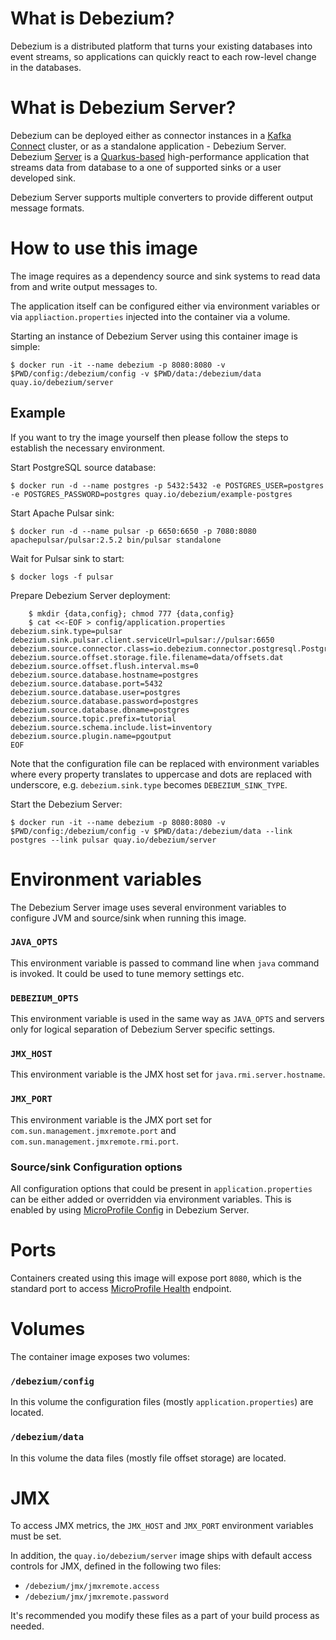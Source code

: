# What is Debezium?

Debezium is a distributed platform that turns your existing databases into event streams, so applications can quickly react to each row-level change in the databases.

# What is Debezium Server?

Debezium can be deployed either as connector instances in a [Kafka Connect](https://kafka.apache.org/documentation/#connect) cluster, or as a standalone application - Debezium Server.
Debezium [Server](https://debezium.io/documentation/reference/operations/debezium-server.html) is a [Quarkus-based](https://quarkus.io/) high-performance application that streams data from database to a one of supported sinks or a user developed sink.

Debezium Server supports multiple converters to provide different output message formats.


# How to use this image

The image requires as a dependency source and sink systems to read data from and write output messages to.

The application itself can be configured either via environment variables or via `appliaction.properties` injected into the container via a volume.

Starting an instance of Debezium Server using this container image is simple:

    $ docker run -it --name debezium -p 8080:8080 -v $PWD/config:/debezium/config -v $PWD/data:/debezium/data quay.io/debezium/server


## Example

If you want to try the image yourself then please follow the steps to establish the necessary environment.

Start PostgreSQL source database:

    $ docker run -d --name postgres -p 5432:5432 -e POSTGRES_USER=postgres -e POSTGRES_PASSWORD=postgres quay.io/debezium/example-postgres

Start Apache Pulsar sink:

    $ docker run -d --name pulsar -p 6650:6650 -p 7080:8080 apachepulsar/pulsar:2.5.2 bin/pulsar standalone

Wait for Pulsar sink to start:

    $ docker logs -f pulsar

Prepare Debezium Server deployment:

```
    $ mkdir {data,config}; chmod 777 {data,config}
    $ cat <<-EOF > config/application.properties
debezium.sink.type=pulsar
debezium.sink.pulsar.client.serviceUrl=pulsar://pulsar:6650
debezium.source.connector.class=io.debezium.connector.postgresql.PostgresConnector
debezium.source.offset.storage.file.filename=data/offsets.dat
debezium.source.offset.flush.interval.ms=0
debezium.source.database.hostname=postgres
debezium.source.database.port=5432
debezium.source.database.user=postgres
debezium.source.database.password=postgres
debezium.source.database.dbname=postgres
debezium.source.topic.prefix=tutorial
debezium.source.schema.include.list=inventory
debezium.source.plugin.name=pgoutput
EOF
```

Note that the configuration file can be replaced with environment variables where every property translates to uppercase and dots are replaced with underscore, e.g. `debezium.sink.type` becomes `DEBEZIUM_SINK_TYPE`.

Start the Debezium Server:

    $ docker run -it --name debezium -p 8080:8080 -v $PWD/config:/debezium/config -v $PWD/data:/debezium/data --link postgres --link pulsar quay.io/debezium/server


# Environment variables

The Debezium Server image uses several environment variables to configure JVM and source/sink when running this image.


### `JAVA_OPTS`

This environment variable is passed to command line when `java` command is invoked.
It could be used to tune memory settings etc.

### `DEBEZIUM_OPTS`

This environment variable is used in the same way as `JAVA_OPTS` and servers only for logical separation of Debezium Server specific settings.

### `JMX_HOST`

This environment variable is the JMX host set for `java.rmi.server.hostname`.

### `JMX_PORT`

This environment variable is the JMX port set for `com.sun.management.jmxremote.port` and `com.sun.management.jmxremote.rmi.port`.

### Source/sink Configuration options

All configuration options that could be present in `application.properties` can be either added or overridden via environment variables.
This is enabled by using [MicroProfile Config](https://github.com/eclipse/microprofile-config) in Debezium Server.

# Ports

Containers created using this image will expose port `8080`, which is the standard port to access [MicroProfile Health](https://github.com/eclipse/microprofile-health) endpoint.

# Volumes

The container image exposes two volumes:

### `/debezium/config`

In this volume the configuration files (mostly `application.properties`) are located.

### `/debezium/data`

In this volume the data files (mostly file offset storage) are located.

# JMX

To access JMX metrics, the `JMX_HOST` and `JMX_PORT` environment variables must be set.

In addition, the `quay.io/debezium/server` image ships with default access controls for JMX, defined in the following two files:

* `/debezium/jmx/jmxremote.access`
* `/debezium/jmx/jmxremote.password`

It's recommended you modify these files as a part of your build process as needed.